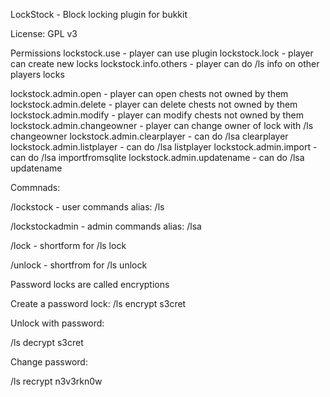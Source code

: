 LockStock - Block locking plugin for bukkit

License: GPL v3

Permissions
lockstock.use - player can use plugin
lockstock.lock - player can create new locks
lockstock.info.others - player can do /ls info on other players locks



lockstock.admin.open - player can open chests not owned by them
lockstock.admin.delete - player can delete chests not owned by them
lockstock.admin.modify - player can modify chests not owned by them
lockstock.admin.changeowner - player can change owner of lock with /ls changeowner
lockstock.admin.clearplayer - can do /lsa clearplayer
lockstock.admin.listplayer - can do /lsa listplayer
lockstock.admin.import - can do /lsa importfromsqlite
lockstock.admin.updatename - can do /lsa updatename



Commnads:

/lockstock - user commands
alias: /ls

/lockstockadmin - admin commands
alias: /lsa

/lock - shortform for /ls lock

/unlock - shortfrom for /ls unlock

Password locks are called encryptions

Create a password lock:
/ls encrypt s3cret

Unlock with password:

/ls decrypt s3cret

Change password:

/ls recrypt n3v3rkn0w

